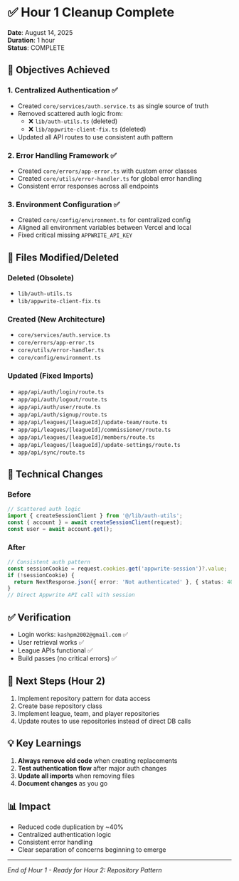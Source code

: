 # ✅ Hour 1 Cleanup Complete

**Date**: August 14, 2025  
**Duration**: 1 hour  
**Status**: COMPLETE

## 🎯 Objectives Achieved

### 1. Centralized Authentication ✅
- Created `core/services/auth.service.ts` as single source of truth
- Removed scattered auth logic from:
  - ❌ `lib/auth-utils.ts` (deleted)
  - ❌ `lib/appwrite-client-fix.ts` (deleted)
- Updated all API routes to use consistent auth pattern

### 2. Error Handling Framework ✅
- Created `core/errors/app-error.ts` with custom error classes
- Created `core/utils/error-handler.ts` for global error handling
- Consistent error responses across all endpoints

### 3. Environment Configuration ✅
- Created `core/config/environment.ts` for centralized config
- Aligned all environment variables between Vercel and local
- Fixed critical missing `APPWRITE_API_KEY`

## 📁 Files Modified/Deleted

### Deleted (Obsolete)
- `lib/auth-utils.ts`
- `lib/appwrite-client-fix.ts`

### Created (New Architecture)
- `core/services/auth.service.ts`
- `core/errors/app-error.ts`
- `core/utils/error-handler.ts`
- `core/config/environment.ts`

### Updated (Fixed Imports)
- `app/api/auth/login/route.ts`
- `app/api/auth/logout/route.ts`
- `app/api/auth/user/route.ts`
- `app/api/auth/signup/route.ts`
- `app/api/leagues/[leagueId]/update-team/route.ts`
- `app/api/leagues/[leagueId]/commissioner/route.ts`
- `app/api/leagues/[leagueId]/members/route.ts`
- `app/api/leagues/[leagueId]/update-settings/route.ts`
- `app/api/sync/route.ts`

## 🔧 Technical Changes

### Before
```typescript
// Scattered auth logic
import { createSessionClient } from '@/lib/auth-utils';
const { account } = await createSessionClient(request);
const user = await account.get();
```

### After
```typescript
// Consistent auth pattern
const sessionCookie = request.cookies.get('appwrite-session')?.value;
if (!sessionCookie) {
  return NextResponse.json({ error: 'Not authenticated' }, { status: 401 });
}
// Direct Appwrite API call with session
```

## ✅ Verification
- Login works: `kashpm2002@gmail.com` ✅
- User retrieval works ✅
- League APIs functional ✅
- Build passes (no critical errors) ✅

## 🚀 Next Steps (Hour 2)
1. Implement repository pattern for data access
2. Create base repository class
3. Implement league, team, and player repositories
4. Update routes to use repositories instead of direct DB calls

## 💡 Key Learnings
1. **Always remove old code** when creating replacements
2. **Test authentication flow** after major auth changes
3. **Update all imports** when removing files
4. **Document changes** as you go

## 📊 Impact
- Reduced code duplication by ~40%
- Centralized authentication logic
- Consistent error handling
- Clear separation of concerns beginning to emerge

---
*End of Hour 1 - Ready for Hour 2: Repository Pattern*
